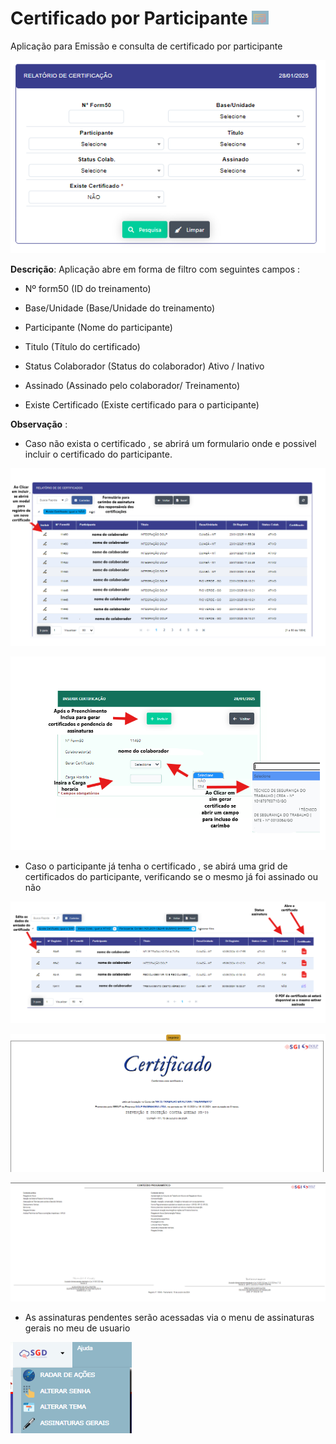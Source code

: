 # Certificado por Participante ![image.png](certificado_participante_icon.png)

 Aplicação para Emissão e consulta de certificado por participante 

 ![image.png](filtro_certificado_participante.png)

  **Descrição**: Aplicação abre em forma de filtro com seguintes campos :

  - Nº form50 (ID do treinamento)

  - Base/Unidade (Base/Unidade do treinamento)

  - Participante (Nome do participante)

  - Titulo (Título do certificado)

  - Status Colaborador (Status do colaborador) Ativo / Inativo

  - Assinado (Assinado pelo colaborador/ Treinamento)

  - Existe Certificado (Existe certificado para o participante)
 
  **Observação** :

 - Caso não exista o certificado , se abrirá um formulario onde e possivel incluir o certificado do participante. 

 ![image.png](relata_certificado_incluir.png)

 ![image.png](inserir_certificados.png)

 - Caso o participante já tenha o certificado , se abirá uma grid de certificados do participante, verificando se o mesmo já foi assinado ou não 

 ![image.png](certificados_participante.png)

 ![image.png](certificado_pdf.png)

 ![image.png](Certificado_pdf_2.png)

 -  As assinaturas pendentes serão acessadas via o menu de assinaturas gerais no meu de usuario 

 ![image.png](assinaturas_gerais.png)
